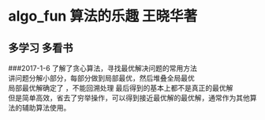 algo_fun 算法的乐趣 王晓华著
========
多学习 多看书
------------ 
###2017-1-6
了解了贪心算法，寻找最优解决问题的常用方法 <br> 
讲问题分解小部分，每部分做到局部最优，然后堆叠全局最优 <br>
局部最优解确定了 ，不能回溯处理 最后得到的基本上都不是真正的最优解<br>
但是简单高效，省去了穷举操作，可以得到接近最优解的最优解，通常作为其他算法的辅助算法使用。<br>